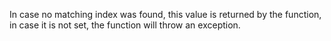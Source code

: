 In case no matching index was found, this value is returned by the function, in case it is not set, the function will throw an exception.